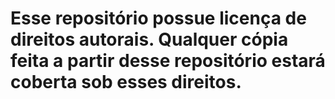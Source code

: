 # Esse repositório possue licença de direitos autorais. Qualquer cópia feita a partir desse repositório estará coberta sob esses direitos.
